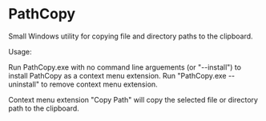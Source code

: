 PathCopy
========

Small Windows utility for copying file and directory paths to the clipboard.

Usage:

Run PathCopy.exe with no command line arguements (or "--install") to install PathCopy as a context menu extension.
Run "PathCopy.exe --uninstall" to remove context menu extension.

Context menu extension "Copy Path" will copy the selected file or directory path to the clipboard.

